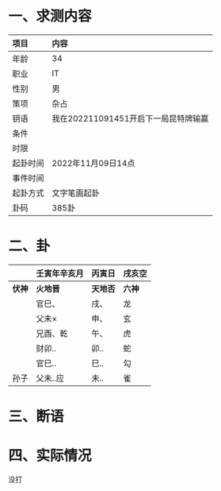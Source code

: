 # 一、求测内容

| 项目     | 内容                                 |
| :------- | :----------------------------------- |
| 年龄     | 34                                   |
| 职业     | IT                                   |
| 性别     | 男                                   |
| 策项     | 杂占                                 |
| 钥语     | 我在202211091451开启下一局昆特牌输赢 |
| 条件     |                                      |
| 时限     |                                      |
| 起卦时间 | 2022年11月09日14点                   |
| 事件时间 |                                      |
| 起卦方式 | 文字笔画起卦                         |
| 卦码     | 385卦                                |

# 二、卦

|                | 壬寅年辛亥月     | 丙寅日           | 戌亥空         |
| :------------- | :--------------- | :--------------- | :------------- |
| **伏神** | **火地晋** | **天地否** | **六神** |
|                | 官巳、           | 戌、             | 龙             |
|                | 父未×           | 申、             | 玄             |
|                | 兄酉、乾         | 午、             | 虎             |
|                | 财卯..           | 卯..             | 蛇             |
|                | 官巳..           | 巳..             | 勾             |
| 孙子           | 父未..应         | 未..             | 雀             |

# 三、断语

# 四、实际情况

没打
